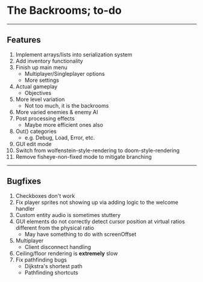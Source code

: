 # The Backrooms; to-do

---
## Features
1. Implement arrays/lists into serialization system
1. Add inventory functionality
1. Finish up main menu
    - Multiplayer/Singleplayer options
    - More settings
1. Actual gameplay
    - Objectives
1. More level variation
    - Not too much, it is the backrooms
1. More varied enemies & enemy AI
1. Post processing effects
    - Maybe more efficient ones also
1. Out() categories
    - e.g. Debug, Load, Error, etc.
1. GUI edit mode
1. Switch from wolfenstein-style-rendering to doom-style-rendering
1. Remove fisheye-non-fixed mode to mitigate branching

---
## Bugfixes
1. Checkboxes don't work
1. Fix player sprites not showing up via adding logic to the welcome handler
1. Custom entity audio is sometimes stuttery
1. GUI elements do not correctly detect cursor position at virtual ratios different from the physical ratio
    - May have something to do with screenOffset
1. Multiplayer
    - Client disconnect handling
1. Ceiling/floor rendering is **extremely** slow
1. Fix pathfinding bugs
    - Dijkstra's shortest path
    - Pathfinding shortcuts